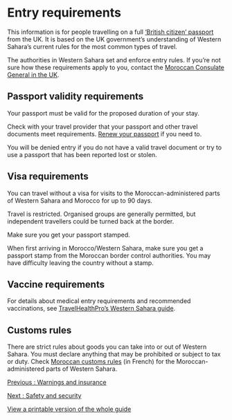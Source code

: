 # Entry requirements

This information is for people travelling on a full [‘British citizen’ passport](https://www.gov.uk/types-of-british-nationality) from the UK. It is based on the UK government’s understanding of Western Sahara’s current rules for the most common types of travel.

The authorities in Western Sahara set and enforce entry rules. If you’re not sure how these requirements apply to you, contact the [Moroccan Consulate General in the UK](https://www.consulat.ma/en).

## Passport validity requirements

Your passport must be valid for the proposed duration of your stay.

Check with your travel provider that your passport and other travel documents meet requirements. [Renew your passport](https://www.gov.uk/renew-adult-passport/renew) if you need to.

You will be denied entry if you do not have a valid travel document or try to use a passport that has been reported lost or stolen.

## Visa requirements

You can travel without a visa for visits to the Moroccan-administered parts of Western Sahara and Morocco for up to 90 days.

Travel is restricted. Organised groups are generally permitted, but independent travellers could be turned back at the border.

Make sure you get your passport stamped.

When first arriving in Morocco/Western Sahara, make sure you get a passport stamp from the Moroccan border control authorities. You may have difficulty leaving the country without a stamp.

## Vaccine requirements

For details about medical entry requirements and recommended vaccinations, see [TravelHealthPro’s Western Sahara guide](https://travelhealthpro.org.uk/country/245/western-sahara#Vaccine_Recommendations).

## Customs rules

There are strict rules about goods you can take into or out of Western Sahara. You must declare anything that may be prohibited or subject to tax or duty. Check [Moroccan customs rules](https://www.douane.gov.ma/web/guest/particuliers) (in French) for the Moroccan-administered parts of Western Sahara.

[Previous
:
Warnings and insurance](/foreign-travel-advice/western-sahara)

[Next
:
Safety and security](/foreign-travel-advice/western-sahara/safety-and-security)

[View a printable version of the whole guide](/foreign-travel-advice/western-sahara/print)